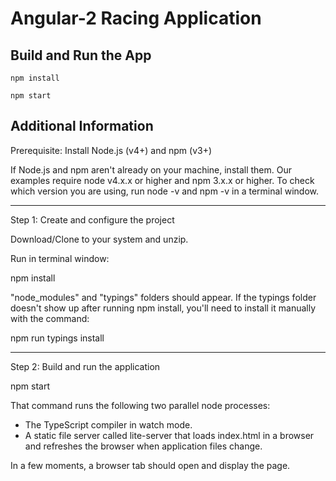 # Angular-2 Racing Application

## Build and Run the App

```
npm install
```
```
npm start
```


## Additional Information

Prerequisite: Install Node.js (v4+) and npm (v3+)

If Node.js and npm aren't already on your machine, install them. Our examples require node v4.x.x or higher and npm 3.x.x or higher. To check which version you are using, run node -v and npm -v in a terminal window.

-------------------------------------------------

Step 1: Create and configure the project

Download/Clone to your system and unzip.

Run in terminal window:

npm install

"node_modules" and "typings" folders should appear. If the typings folder doesn't show up after running npm install, you'll need to install it manually with the command:

npm run typings install

-------------------------------------------------

Step 2: Build and run the application

npm start

That command runs the following two parallel node processes:

  + The TypeScript compiler in watch mode.
  + A static file server called lite-server that loads index.html in a browser and refreshes the browser when application files change.

In a few moments, a browser tab should open and display the page.

